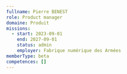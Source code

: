 ```yaml
---
fullname: Pierre BENEST
role: Product manager
domaine: Produit
missions:
  - start: 2023-09-01
    end: 2027-09-01
    status: admin
    employer: Fabrique numérique des Armées
memberType: beta
competences: []
---
```


